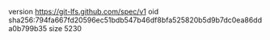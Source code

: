 version https://git-lfs.github.com/spec/v1
oid sha256:794fa667fd20596ec51bdb547b46df8bfa525820b5d9b7dc0ea86dda0b799b35
size 5230
